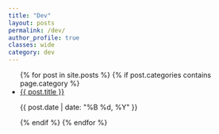 ```yaml
---
title: "Dev"
layout: posts
permalink: /dev/
author_profile: true
classes: wide
category: dev
---
```


<ul>
    {% for post in site.posts %}
        {% if post.categories contains page.category %}
            <li>
                <a href="{{ post.url | relative_url }}">{{ post.title }}</a>
                <p>{{ post.date | date: "%B %d, %Y" }}</p>
            </li>
        {% endif %}
    {% endfor %}
</ul>

